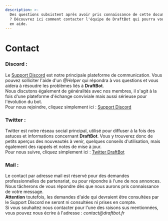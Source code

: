 ```yaml
---
description: >-
  Des questions subsistent après avoir pris connaissance de cette documentation
  ? Découvrez ici comment contacter l'équipe de DraftBot qui pourra vous venir
  en aide.
---
```


# Contact

### Discord :

Le [Support Discord](https://discord.com/invite/DrzKVU3) est notre principale plateforme de communication. Vous pouvez solliciter l'aide d'un _@Helper_ qui répondra à vos questions et vous aidera à résoudre les problèmes liés à **DraftBot**.  
Nous discutons également de généralités avec nos membres, il s'agit à la fois d'une plateforme d'échange conviviale mais aussi sérieuse pour l'évolution du bot.  
Pour nous rejoindre, cliquez simplement ici : [Support Discord](https://discord.com/invite/DrzKVU3)

### Twitter :

Twitter est notre réseau social principal, utilisé pour diffuser à la fois des astuces et informations concernant **DraftBot**. Vous y trouverez donc de petits aperçus des nouveautés à venir, quelques conseils d'utilisation, mais également des rappels et notes de mise à jour.   
Pour nous suivre, cliquez simplement ici : [Twitter DraftBot](https://twitter.com/DraftBot_FR)

### Mail :

Le contact par adresse mail est réservé pour des demandes professionnelles de partenariat, ou pour répondre à l'une de nos annonces. Nous tâcherons de vous répondre dès que nous aurons pris connaissance de votre message.   
**Attention** toutefois, les demandes d'aide qui devraient être consultées par le Support Discord ne seront ni consultées ni prises en compte.  
Si vous souhaitez nous contacter pour l'une des raisons sus mentionnées, vous pouvez nous écrire à l'adresse : _contact@draftbot.fr_




